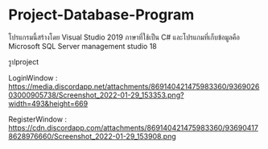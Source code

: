 # Project-Database-Program
โปรแกรมนี้สร้างโดย Visual Studio 2019 ภาษาที่ใช้เป็น C#  และโปรแกมที่เก็บข้อมูลคือ Microsoft SQL Server management studio 18

รูปproject

LoginWindow : https://media.discordapp.net/attachments/869140421475983360/936902603000905738/Screenshot_2022-01-29_153353.png?width=493&height=669






RegisterWindow : https://cdn.discordapp.com/attachments/869140421475983360/936904178628976660/Screenshot_2022-01-29_153908.png
